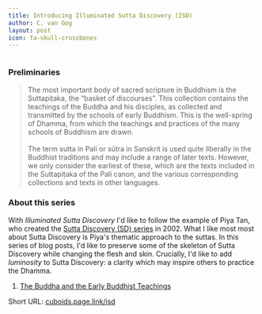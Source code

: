 ```yaml
---
title: Introducing Illuminated Sutta Discovery (ISD)
author: C. van Gog
layout: post
icon: fa-skull-crossbones
---
```


<span class="image left"><img src="{{ 'assets/images/lotus.jpg' | relative_url }}" alt="" /></span>

<h3>Preliminaries</h3>
<p><blockquote>
The most important body of sacred scripture in Buddhism is the Suttapiṭaka, the “basket of discourses”. This collection contains the teachings of the Buddha and his disciples, as collected and transmitted by the schools of early Buddhism. This is the well-spring of Dhamma, from which the teachings and practices of the many schools of Buddhism are drawn.<br>
<br>
The term sutta in Pali or sūtra in Sanskrit is used quite liberally in the Buddhist traditions and may include a range of later texts. However, we only consider the earliest of these, which are the texts included in the Suttapiṭaka of the Pali canon, and the various corresponding collections and texts in other languages.
</blockquote></p>

<h3>About this series</h3>
<p>With <i>Illuminated Sutta Discovery</i> I'd like to follow the example of Piya Tan, who created the <a href="http://www.themindingcentre.org/dharmafarer/sutta-discovery/"> Sutta Discovery (SD) series</a> in 2002. What I like most most about Sutta Discovery is Piya's thematic approach to the suttas.  In this series of blog posts, I'd like to preserve some of the skeleton of Sutta Discovery while changing the flesh and skin. Crucially, I'd like to add <i>luminosity</i> to Sutta Discovery: a clarity which may inspire others to practice the Dhamma.<p>
  
<p><ol>
  <li><a href="https://cuboids.page.link/isd1">The Buddha and the Early Buddhist Teachings</a></li>
</ol></p>
  
<p>Short URL: <a href="https://cuboids.page.link/isd">cuboids.page.link/isd</a></p>
